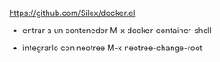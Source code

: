 https://github.com/Silex/docker.el

- entrar a un contenedor
  M-x  docker-container-shell
  
- integrarlo con neotree
  M-x neotree-change-root
